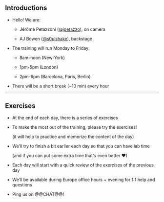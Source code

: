 ## Introductions

- Hello! We are:

  - Jérôme Petazzoni ([@jpetazzo](https://twitter.com/jpetazzo)), on camera
  
  - AJ Bowen ([@s0ulshake](https://twitter.com/s0ulshake)), backstage

- The training will run Monday to Friday:

  - 8am-noon (New-York)

  - 1pm-5pm (London)

  - 2pm-6pm (Barcelona, Paris, Berlin)

- There will be a short break (\~10 min) every hour

[@alexbuisine]: https://twitter.com/alexbuisine
[EphemeraSearch]: https://ephemerasearch.com/
[@jpetazzo]: https://twitter.com/jpetazzo
[@s0ulshake]: https://twitter.com/s0ulshake

---

## Exercises

- At the end of each day, there is a series of exercises

- To make the most out of the training, please try the exercises!

  (it will help to practice and memorize the content of the day)

- We'll try to finish a bit earlier each day so that you can have lab time

  (and if you can put some extra time that's even better ♥)

- Each day will start with a quick review of the exercises of the previous day

- We'll be available during Europe office hours + evening for 1:1 help and questions

- Ping us on @@CHAT@@!
